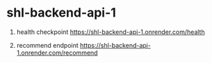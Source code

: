 # shl-backend-api-1

1. health checkpoint
   https://shl-backend-api-1.onrender.com/health

2. recommend endpoint
   https://shl-backend-api-1.onrender.com/recommend


   
